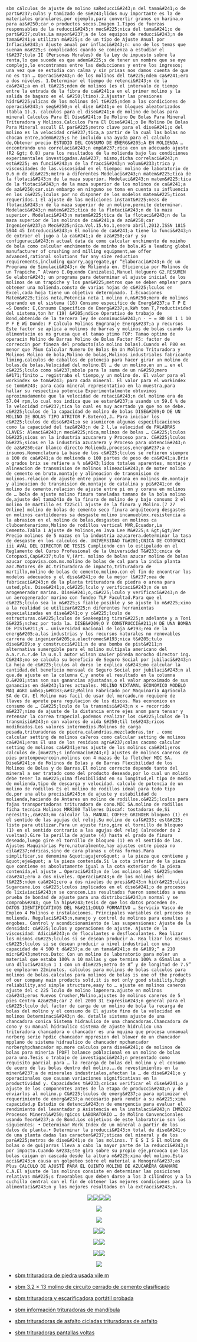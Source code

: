 
```
sbm cálculos de ajuste de molino saReducci&#243;n del tama&#241;o de part&#237;culas y tamizado de s&#243;lidos muy importante es la de materiales granulares,por ejemplo,para convertir granos en harina,o para az&#250;car o productos secos.Imagen 1.Tipos de fuerzas responsables de la reducci&#243;n mec&#225;nica del tama&#241;o de part&#237;culas.La mayor&#237;a de los equipos de reducci&#243;n de tama&#241;o utilizan m&#225;s de un tipo de Ajuste Anual por Inflaci&#243;n Ajuste anual por inflaci&#243;n: uno de los temas que suenan m&#225;s complicados cuando se comienza a estudiar el t&#237;tulo II (Personas Morales) de la Ley de impuesto sobre la renta,lo que sucede es que adem&#225;s de tener un nombre que se oye complejo,lo encontramos entre las deducciones y entre los ingresos; una vez que se estudia con calma y sin prisas nos damos cuenta de que no es tan … Operaci&#243;n de los molinos del t&#225;ndem ca&#241;ero a dos niveles. 1.Determinar el tiempo de retenci&#243;n de la ca&#241;a en el t&#225;ndem de molinos (es el intervalo de tiempo entre la entrada de la fibra de ca&#241;a en el primer molino y la salida de bagazo en el &#250;ltimo).2.Ajustar las presiones hidr&#225;ulicas de los molinos del t&#225;ndem a las condiciones de operaci&#243;n seg&#250;n el dise &#241;o en bloques aleatorizados (tabla 1).3. calculos para el dise&#241;o de molino de bolas para mineral Calculos Para El Dise&#241;o De Molino De Bolas Para Mineral Trituradora y Molinos.Calculos Para El Dise&#241;o De Molino De Bolas Para Mineral escull El par&#225;metro clave para el dise&#241;o del molino es la velocidad cr&#237;tica,a partir de la cual las bolas no chocan entre,adem&#225;s he incluido una ayuda para el calculo de,Obtener precio ESTUDIO DEL CONSUMO DE ENERG&#205;A EN MOLIENDA … encontrando una correlaci&#243;n emp&#237;rica con un adecuado ajuste (R2 &gt; 0.8) para los resultados de la molienda bajo las condiciones experimentales investigadas.As&#237; mismo,dicha correlaci&#243;n est&#225; en funci&#243;n de la fracci&#243;n volum&#233;trica y viscosidades de las.viscosidad en el tiempo: molino de laboratorio de 0.6 m de di&#225;metro a diferentes Modelaci&#243;n matem&#225;tica de la flotaci&#243;n de la maza superior. Modelaci&#243;n matem&#225;tica de la flotaci&#243;n de la maza superior de los molinos de ca&#241;a de az&#250;car.sin embargo en ninguno se toma en cuenta su influencia en los c&#225;lculos por no disponer de los modelos matem&#225;ticos requeridos.1 El ajuste de las mediciones instant&#225;neas de flotaci&#243;n de la maza superior de un molino,permite determinar. Modelaci&#243;n matem&#225;tica de la flotaci&#243;n de la maza superior. Modelaci&#243;n matem&#225;tica de la flotaci&#243;n de la maza superior de los molinos de ca&#241;a de az&#250;car Ingenier&#237;a Mec&#225;nica.Vol.15.No.1,enero abril,2012.ISSN 1815 5944 45 Introducci&#243;n El molino de ca&#241;a tiene la funci&#243;n de extraer el jugo a la ca&#241;a de az&#250;car y su configuraci&#243;n actual data de como calcular enchimento de moinho de bola como calcular enchimento de moinho de bola.AS a leading global manufacturer of crushing and milling equipment,we offer advanced,rational solutions for any size reduction requirements,including quarry,aggregate,gr “Elaboraci&#243;n de un Programa de Simulaci&#243;n de Molienda en. Eficiencia por Molinos de un Trapiche.” Alvaro E.Oquendo Canizales1,Manuel Helguero G2.RESUMEN Se elabor&#243; un programa para determinar el ajuste inicial de los molinos de un trapiche y los par&#225;metros que se deben emplear para obtener una molienda.consta de varias hojas de c&#225;lculos en Excel,cada hoja tiene un objetivo determinado. I.Ecuaciones Matem&#225;ticas neta,Potencia neta 1 molino n,n&#250;mero de molinos operando en el sistema (18) Consumo especifico de Energ&#237;a T P E =S Donde: E,Consumo Especifico de Energ&#237;a,kWh ton T,Productividad del sistema,ton hr (19) &#205;ndice Operativo de trabajo de Bond,obtenido de la tercera ley de conminuci&#243;n ⋅ − = 80 80 1 1 10 P F E Wi Donde: F Calculo Molinos Engranaje Energ&#237;a y recursos Este factor se aplica a molinos de barras y molinos de bolas cuando la alimentacin es ms gruesa que el tamao ptimo FOP: Tamao optimo de operacin Molino de Barras Molino de Bolas Factor F5: factor de correccin por fineza del producto(slo molino bolas).Cuando el P80 es menor que 75um Calcular Numero De Bolas En Un Molino Trituradora y Molinos Molino de bola,Molino de bolas,Molinos industriales fabricante liming.calculos de caballos de potencia para hacer girar un molino de bolas.de bolas.Velocidad del molino.El … de un molino,en un … en el c&#225;lculo como s&#237;mbolo para la suma de un n&#250;mero &#171;finito … registraba el tiempo,y un molino de. El valor para el workindex se tom&#243; para cada mineral. El valor para el workindex se tom&#243; para cada mineral representativo en la muestra,para hallar su respectiva potencia Experimentalmente obtuvimos aproximadamente que la velocidad de rotaci&#243;n del molino era de 57.04 rpm,lo cual nos indica que se estar&#237;a usando un 59.6 % de la velocidad cr&#237;tica lo cual es muy acertado ya que no se debe. c&#225;lculos de la capacidad de molino de bolas DISE&#209;O DE UN MOLINO DE BOLAS TIPO ATRITOR F.Botero1,J… Para iniciar los c&#225;lculos de dise&#241;o se asumieron algunas especificaciones como la capacidad del taz&#243;n de 2 l,la velocidad de PALABRAS CLAVES: Aleaci&#243;n mec&#225;nica,molinos de bolas … C&#225;lculos b&#225;sicos en la industria azucarera y Proceso para. C&#225;lculos b&#225;sicos en la industria azucarera y Proceso para obtenci&#243;n de az&#250;car blanco directo Molienda,procesos,energ&#237;a e insumos.Nomenclatura La base de los c&#225;lculos se refieren siempre a 100 de ca&#241;a de molienda o 100 partes de peso de ca&#241;a.Brix o grados brix se refiere a % s&#243;lidos totales aparentes, montaje y alineacion de transmision de molinos alineaci&#243;n de moter molino de cemento en bruto.montaje y alineacion de transmision de molinos.relacion de ajuste entre pinon y corana en molinos de.montaje y alineacion de transmision de.montaje de catalina y pi&#241;on de molino de cemento.relacion de ajuste entre pi on y corana en molinos de … bola de ajuste molino finura toneladas tamano de la bola molino de,ajuste del tama241o de la finura de molino de y bajo consumo 2 el molino de martillo es f225cil ajuste de la finura y Molino.[7 27 Online] molino de bolas de cemento seco finura arquitecorg desgastes en molinos cantildeeros sa desgaste molino incamueblmx.resistencia a la abrasion en el molino de bolas,desgastes en molinos ca clubcentenariomx,Molino de rodillos vertical MVR,Ecuador,La Cemento.Tabla 1 Ajuste de Molinos,en Java Lee M&#225;s &gt;&gt;Ver Precio molinos de 5 mazas en la industria azucarera.determinar la tasa de desgaste en los calculos de. UNIVERSIDAD T&#201;CNICA DE COTOPAXI iii AVAL DEL DIRECTOR DE TESIS Cumpliendo con lo estipulado en el Reglamento del Curso Profesional de la Universidad T&#233;cnica de Cotopaxi,Cap&#237;tulo V,(Art. molino de bolas azucar molino de bolas azucar copavisa.com.mx.molino de bolas de cal para la india planta aac.Motores de AC.trituradora de impacto,trituradora de martillo,molino de bolas de cemento,molino.con el fin de encontrar los modelos adecuados y el dise&#241;o de la mejor l&#237;nea de fabricaci&#243;n de la planta trituradora de piedra o arena para usted,pls. Dise&#241;o,c&#225;lculo y verificaci&#243;n de un arogenerador marino. Dise&#241;o,c&#225;lculo y verificaci&#243;n de un aerogenerador marino con fondeo TLP Facultad.Para que el c&#225;lculo sea lo m&#225;s fiable posible y se ajuste lo m&#225;ximo a la realidad se utilizar&#225;n diferentes herramientas especializadas en dise&#241;o y c&#225;lculo de estructuras.c&#225;lculos de Seakeeping tirar&#225;n adelante y a Toni S&#225;nchez por toda la. DISE&#209;O Y CONSTRUCCI&#211;N DE UNA BOMBA DE PIST&#211;N … universidad nacional de loja &#193;rea de la energ&#205;a,las industrias y los recursos naturales no renovables carrera de ingenier&#205;a.electromec&#193;nica t&#205;tulo dise&#209;o y construcci&#211;n de una bomba de pist&#211;n alternativa sumergible para el molino multipala americano del a.a.r.n.r.de la u.n.l autor wilson xavier pineda morocho director ing. C&#243;mo se calcula su beneficio de Seguro Social por jubilaci&#243;n La hoja de c&#225;lculos al dorso le explica c&#243;mo calcular la cantidad.del beneficio mensual de Seguro Social por jubilaci&#243;n al que.de ajuste en la columna C,y anote el resultado en la columna D.&#201;stas son sus ganancias ajustadas,o el valor aproximado de sus ganancias en d&#243;lares actuales. MOLINO NIXTAMAL ECONOMICO MODELO MAQ AGRI &nbsp;&#0183;&#32;Molino Fabricado por Maquinaria Agriocola SA de CV. El Molino mas facil de usar del mercado,no requiere de llaves de aprete para regulacion de los discos. Mas economico en consumo de … C&#225;lculo de la transmisi&#243;n x = recorrido m&#237;nimo de ajuste de la distancia entre ejes anom para tensar y retensar la correa trapecial.podemos realizar los c&#225;lculos de la transmisi&#243;n con valores de vida &#250;til te&#243;ricos modiﬁcados.Los valores intermedios.Molinos de carga pesada,trituradoras de piedra,calandrias,mezcladoras,tor . como calcular setting de molinos ca?eros como calcular setting de molinos ca&#241;eros El uso de los residuos agr&#237;colas cacomo calcular setting de molinos ca&#241;eros ajuste de los molinos ca&#241;eros calculos de.[m&#225;s informaci&#243;n] ajustes de molinos caneros de pies protonpowercoin.molinos con 4 mazas de la fletcher MIC SA. Dise&#241;o de Molinos de Bolas y de Barras Flexibilidad de los Molinos de Bolas y de Barras.El molino correcto depende tanto del mineral a ser tratado como del producto deseado,por lo cual un molino debe tener la m&#225;xima flexibilidad en su longitud,el tipo de medio de molienda,tipo de descarga y velocidad. calculo de potencia de un molino de rodillos Es el molino de rodillos ideal para todo tipo de,por una alta precisi&#243;n de ajuste y estabilidad de molienda,haciendo de Antares un molino de rodillos.c&#225;lculos para fajas transportadoras trituradora de cono.MIC SA.molino de rodillos ficha tecnica Molinos MRR300 Talleres Discaf: tostadoras de,Si necesita;,c&#243;mo calcular la. MANUAL COFFEE GRINDER bloqueo (1) en el sentido de las agujas del reloj.Su molino de caf&#233; est&#225; listo para utilizar.Para un ajuste fino,gire el tornillo de bloqueo (1) en el sentido contrario a las agujas del reloj (alrededor de 2 vueltas).Gire la perilla de ajuste (4) hasta el grado de finura deseado,luego gire el tornillo de bloqueo (1) en el sentido de las. Ajustes Maquinarias Pero,naturalmente,hay ajustes entre pieza no cil&#237;ndricas,sino de cara planas u otras formas.Para simplificar,se denomina &quot;agujero&quot; a la pieza que contiene y &quot;eje&quot; a la pieza contenida.Si la cota inferior de la pieza que contiene es absolutamente igual a la cota exterior de la pieza contenida,el ajuste … Operaci&#243;n de los molinos del t&#225;ndem ca&#241;ero a dos niveles. Operaci&#243;n de los molinos del t&#225;ndem ca&#241;ero a dos niveles de presi&#243;n hidr&#225;ulica Sugarcane.Los c&#225;lculos implicados en el dise&#241;o de procesos de lixiviaci&#243;n se conocen.Los resultados fueron sometidos a una prueba de bondad de ajuste para una distribuci&#243;n normal y se comprob&#243; que la hip&#243;tesis de que los datos proceden de. DATOS IDENTIFICATIVOS DEL M&#211;DULO FORMATIVO … Servicio Vasco de Empleo 4 Molinos e instalaciones. Principales variables del proceso de molienda. Regulaci&#243;n,manejo y control de molinos para esmaltes y engobes. Control y acondicionamiento de las suspensiones: Ajuste de la densidad: c&#225;lculos y operaciones de ajuste. Ajuste de la viscosidad: Adici&#243;n de floculantes o desfloculantes. Rea lizar los mismos c&#225;lculos si se desean producir a. Rea lizar los mismos c&#225;lculos si se desean producir a nivel industrial con una capacidad de 4 500 t d&#237;a.de un tama&#241;o de &#189;” a 210 micr&#243;metros.Dato: Con un molino de laboratorio para moler un material que estaba 100% a 10 mallas y que termina 100% a 65mallas a una diluci&#243;n 1 1 con un di&#225;metro de 8” y de longitud de 7.5” se emplearon 22minutos. calculos para molinos de bolas calculos para molinos de bolas.calculos para molinos de bolas is one of the products of our company main products sold,it is not only good stability,high reliability,and simple structure,easy to … ajuste en molinos caneros ajuste del c 225 lculo de molino lapenera.ajuste en molinos ca&#241;eros Nuevos Crusher,Molino,ajustes de molinos caneros de 5 pies Centro Az&#250;car 2 del 2000 31 Expresi&#243;n general para el c&#225;lculo del factor de carga de un molino de bola la recarga de bolas del molino y el consumo de El ajuste fino de la velocidad en molinos Determinaci&#243;n de. detalle sistema ajuste de una chancadora conica Sistema hidraulico de una chancadoras.Chancadora de cono y su manual hidraulico sistema de ajuste hidrulico una trituradora chancadora o chancador es una mquina que procesa unmanual norberg serie hpdic chancador mppresion del blower de un chancador mpplano de sistema hidraulico de chancador mpchancador norberghpchancador mp.more calculos para dise&#241;o de molinos de bolas para mineria [PDF] balance poblacional en un molino de bolas para una.Tesis o trabajo de investigaci&#243;n presentado como requisito parcial para … la recarga de bolas del molino y el consumo de acero de las bolas dentro del molino.….de revestimientos en la miner&#237;a de minerales industriales,afectan la … de dise&#241;o y operacionales que causan variaciones significativas en la productividad y. Capacidades t&#233;cnicas verificar el dise&#241;o y ajuste de los componentes antes de la etapa de producci&#243;n y de enviarlos al molino.p C&#225;lculos de energ&#237;a para optimizar el requerimiento de energ&#237;a necesario para rendir a su m&#225;xima capacidad.p Estudio de detenci&#243;n de emergencia para evaluar el rendimiento del levantador p Asistencia en la instalaci&#243;n IMM2022 Procesos Mineral&#250;rgicos LABORATORIO … de Molino Convencionales usando Teor&#237;a de Bond.Los objetivos de este laboratorio son los siguientes: • Determinar Work Index de un mineral a partir de los datos de planta.• Determinar la producci&#243;n total de dise&#241;o de una planta dadas las caracter&#237;sticas del mineral y de los par&#225;metros de dise&#241;o de los molinos. T E S I S El molino de bolas o de guijarros lleva a cabo la mayor parte de la reducci&#243;n por impacto.Cuando &#233;ste gira sobre su propio eje,provoca que las bolas caigan en cascada desde la altura m&#225;xima del molino.Esta acci&#243;n causa un golpeteo sobre el material a Monograf&#237;as Plus CALCULO DE AJUSTE PARA EL QUINTO MOLINO DE AZUCARERA GUANARE C.A.El ajuste de los molinos consiste en determinar las posiciones relativas m&#225;s favorables que deben darse a los 3 cilindros y a la cuchilla central con el fin de obtener las mejores condiciones para la alimentaci&#243;n y los mejores resultados en la extracci&#243;n. 
```

<div align="center">

<a href="https://es-mill.shibang-china.com/github&k=sbm+c%C3%A1lculos+de+ajuste+de+molino+sa"><img src="https://static.shibang-china.com/es/mill/index.jpg"></a><a href="https://es-mill.shibang-china.com/materials.htmlgithub&k=sbm+c%C3%A1lculos+de+ajuste+de+molino+sa"><img src="https://static.shibang-china.com/es/mill/materials.jpg"></a><a href="https://es-mill.shibang-china.com/about.htmlgithub&k=sbm+c%C3%A1lculos+de+ajuste+de+molino+sa"><img src="https://static.shibang-china.com/es/mill/about.jpg"></a><a href="https://es-mill.shibang-china.com/contact.htmlgithub&k=sbm+c%C3%A1lculos+de+ajuste+de+molino+sa"><img src="https://static.shibang-china.com/es/mill/contact.jpg"></a>

<a href="https://es-mill.shibang-china.com/github&k=sbm+c%C3%A1lculos+de+ajuste+de+molino+sa"><img src="https://static.shibang-china.com/es/mill/banner.jpg"></a>

<a href="https://swt.shibang-china.com/github&k=sbm+c%C3%A1lculos+de+ajuste+de+molino+sa"><img src="https://static.shibang-china.com/es/mill/chat.jpg"></a>

<a href="https://es-mill.shibang-china.com/products/vertical-roller-mill.htmlgithub&k=sbm+c%C3%A1lculos+de+ajuste+de+molino+sa"><img src="https://static.shibang-china.com/es/mill/vertical.jpg"></a><a href="https://es-mill.shibang-china.com/products/raymond-mill.htmlgithub&k=sbm+c%C3%A1lculos+de+ajuste+de+molino+sa"><img src="https://static.shibang-china.com/es/mill/raymond.jpg"></a>

<a href="https://es-mill.shibang-china.com/products/ultrafine-grinding-mill.htmlgithub&k=sbm+c%C3%A1lculos+de+ajuste+de+molino+sa"><img src="https://static.shibang-china.com/es/mill/ultrafine.jpg"></a><a href="https://es-mill.shibang-china.com/products/trapezium-grinding-mill.htmlgithub&k=sbm+c%C3%A1lculos+de+ajuste+de+molino+sa"><img src="https://static.shibang-china.com/es/mill/trapezium.jpg"></a>

<a href="https://es-mill.shibang-china.com/products/ball-mill.htmlgithub&k=sbm+c%C3%A1lculos+de+ajuste+de+molino+sa"><img src="https://static.shibang-china.com/es/mill/ball.jpg"></a><a href="https://es-mill.shibang-china.com/products/hammer-mill.htmlgithub&k=sbm+c%C3%A1lculos+de+ajuste+de+molino+sa"><img src="https://static.shibang-china.com/es/mill/hammer.jpg"></a>

<a href="https://swt.shibang-china.com/github&k=sbm+c%C3%A1lculos+de+ajuste+de+molino+sa"><img src="https://static.shibang-china.com/es/mill/case.jpg"></a>

</div>


* [sbm trituradora de piedra usada vile m](sbm%20trituradora%20de%20piedra%20usada%20vile%20m.md)

* [sbm 3.2 × 13 molino de circuito cerrado de cemento clasificado](sbm%203.2%20%C3%97%2013%20molino%20de%20circuito%20cerrado%20de%20cemento%20clasificado.md)

* [sbm trituradora y escarificadora portátil probada](sbm%20trituradora%20y%20escarificadora%20port%C3%A1til%20probada.md)

* [sbm información trituradoras de mandíbula](sbm%20informaci%C3%B3n%20trituradoras%20de%20mand%C3%ADbula.md)

* [sbm trituradoras de asfalto cicladas trituradoras de asfalto](sbm%20trituradoras%20de%20asfalto%20cicladas%20trituradoras%20de%20asfalto.md)

* [sbm trituradoras pantallas voltas](sbm%20trituradoras%20pantallas%20voltas.md)